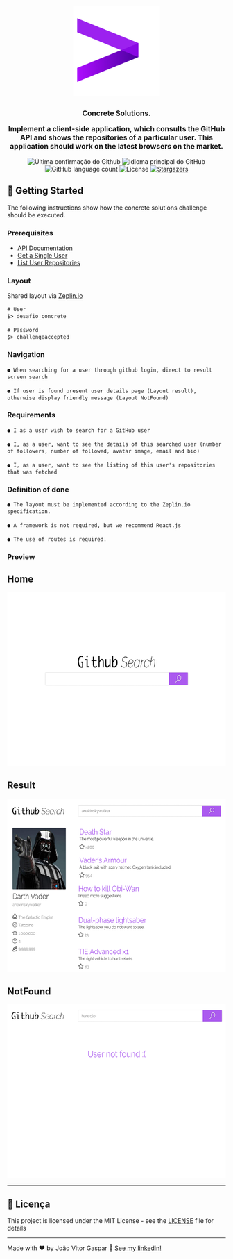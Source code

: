 
<h1 align="center">
  <img alt="Concrete" title="Concrete" src=".github/accenture.png" width="200px" />
  
</h1>

<h3 align="center">
  Concrete Solutions. 
  <p/>
  <p>Implement a client-side application, which consults the GitHub API and shows the repositories of a particular user. This application should work on the latest browsers on the market.</p>
</h3>

<p align="center">
  <img alt = "Última confirmação do Github" src="https://img.shields.io/github/last-commit/joaogasparr/github-starwars">
  <img alt = "Idioma principal do GitHub" src="https://img.shields.io/github/languages/top/joaogasparr/github-starwars">
  <img alt="GitHub language count" src="https://img.shields.io/github/languages/count/joaogasparr/github-starwars?color=%2304D361">
  <img alt="License" src="https://img.shields.io/badge/license-MIT-%2304D361">

  <a href="https://github.com/joaogasparr/github-starwars/stargazers">
    <img alt="Stargazers" src="https://img.shields.io/github/stars/joaogasparr/github-starwars?style=social">
  </a>
</p>

## :rocket: Getting Started

The following instructions show how the concrete solutions challenge should be executed.

### Prerequisites

- [API Documentation](https://developer.github.com/v3/)
- [Get a Single User](https://api.github.com/users/:username)
- [List User Repositories](https://api.github.com/users/:username/repos)

### Layout

Shared layout via [Zeplin.io](https://zpl.io/VxYQp7g)

```
# User
$> desafio_concrete

# Password
$> challengeaccepted

```

### Navigation

```
● When searching for a user through github login, direct to result screen search

● If user is found present user details page (Layout result), otherwise display friendly message (Layout NotFound)
```

### Requirements

```
● I as a user wish to search for a GitHub user

● I, as a user, want to see the details of this searched user (number of followers, number of followed, avatar image, email and bio)

● I, as a user, want to see the listing of this user's repositories that was fetched
```

### Definition of done

```
● The layout must be implemented according to the Zeplin.io specification.

● A framework is not required, but we recommend React.js

● The use of routes is required.
```

### Preview



## Home
<img src=".github/Home.png" width="800px" height="400px" >

## Result 
<img src=".github/Result.png" width="800px" height="400px" >

## NotFound
<img src=".github/NotFound.png" width="800px" height="400px" >

---

## :memo: Licença

This project is licensed under the MIT License - see the [LICENSE](LICENSE) file for details

---

Made with ♥ by João Vitor Gaspar :wave: [See my linkedin!](https://www.linkedin.com/in/jo%C3%A3o-vitor-gaspar-b1b527170/)
